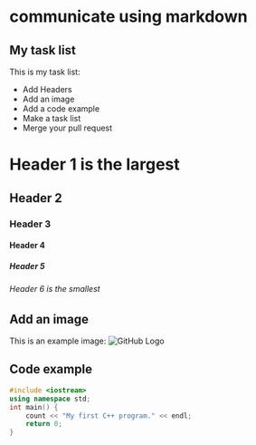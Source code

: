 # communicate using markdown
## My task list
This is my task list:
- Add Headers
- Add an image
- Add a code example
- Make a task list
- Merge your pull request
<!-- Added task list to index.md -->

# Header 1 is the largest
## Header 2  
### Header 3
#### Header 4
##### Header 5
###### Header 6 is the smallest
<!-- Added headers to index.md -->

## Add an image
This is an example image: 
![GitHub Logo](https://github.githubassets.com/images/modules/logos_page/GitHub-Mark.png)
<!-- Added an image to index.md -->

## Code example
```cpp
#include <iostream>
using namespace std;
int main() {
    count << "My first C++ program." << endl;
    return 0;
}
```
<!-- Added example code that I got from our textbook into index.md -->



